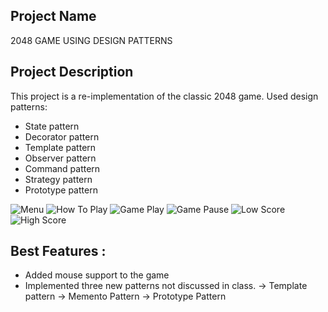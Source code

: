 ## Project Name

2048 GAME USING DESIGN PATTERNS

## Project Description

This project is a re-implementation of the classic 2048 game. Used design patterns:

- State pattern
- Decorator pattern
- Template pattern
- Observer pattern
- Command pattern
- Strategy pattern
- Prototype pattern

![Menu](https://github.com/saikrishna014597700/2048GameUsingDesignPatterns/blob/master/docs/Ui_Wireframes/Menu.PNG)
![How To Play](https://github.com/saikrishna014597700/2048GameUsingDesignPatterns/blob/master/docs/Ui_Wireframes/Options.PNG)
![Game Play](https://github.com/saikrishna014597700/2048GameUsingDesignPatterns/blob/master/docs/Ui_Wireframes/Game%20Play.PNG)
![Game Pause](https://github.com/saikrishna014597700/2048GameUsingDesignPatterns/blob/master/docs/Ui_Wireframes/Game%20Pause.PNG)
![Low Score](https://github.com/saikrishna014597700/2048GameUsingDesignPatterns/blob/master/docs/Ui_Wireframes/Gameover%20Low.PNG)
![High Score](https://github.com/saikrishna014597700/2048GameUsingDesignPatterns/blob/master/docs/Ui_Wireframes/Gameover%20High.PNG)

## Best Features :

- Added mouse support to the game
- Implemented three new patterns not discussed in class.
  -> Template pattern
  -> Memento Pattern
  -> Prototype Pattern
